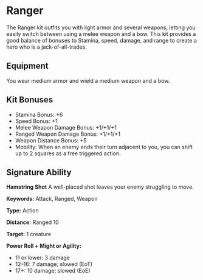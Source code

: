 # Ranger

The Ranger kit outfits you with light armor and several weapons, letting you easily switch between using a melee weapon and a bow. This kit provides a good balance of bonuses to Stamina, speed, damage, and range to create a hero who is a jack-of-all-trades.

## Equipment

You wear medium armor and wield a medium weapon and a bow.

## Kit Bonuses

-   Stamina Bonus: +6
-   Speed Bonus: +1
-   Melee Weapon Damage Bonus: +1/+1/+1
-   Ranged Weapon Damage Bonus: +1/+1/+1
-   Weapon Distance Bonus: +5
-   Mobility: When an enemy ends their turn adjacent to you, you can shift up to 2 squares as a free triggered action.

## Signature Ability

**Hamstring Shot** A well-placed shot leaves your enemy struggling to move.

**Keywords:** Attack, Ranged, Weapon

**Type:** Action

**Distance:** Ranged 10

**Target:** 1 creature

**Power Roll + Might or Agility:**

-   11 or lower: 3 damage
-   12–16: 7 damage; slowed (EoT)
-   17+: 10 damage; slowed (EoE)
